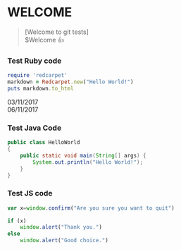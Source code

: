 # WELCOME  
> [Welcome to git tests]  
$Welcome :+1:
### Test Ruby code
```ruby
require 'redcarpet'
markdown = Redcarpet.new("Hello World!")
puts markdown.to_html
```
03/11/2017  
06/11/2017  
### Test Java Code
```java
public class HelloWorld
{
	public static void main(String[] args) {
		System.out.println("Hello World!");
	}
}
```

### Test JS code
```javascript
var x=window.confirm("Are you sure you want to quit")

if (x)
    window.alert("Thank you.")
else
    window.alert("Good choice.")
```    
